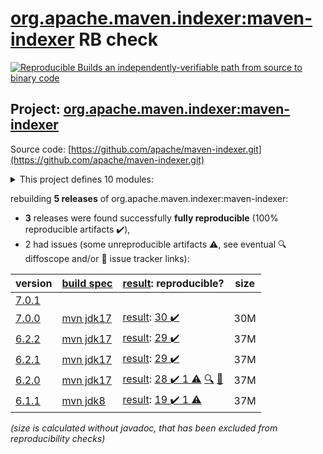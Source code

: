 [org.apache.maven.indexer:maven-indexer](https://central.sonatype.com/artifact/org.apache.maven.indexer/maven-indexer/versions) RB check
=======

[![Reproducible Builds](https://reproducible-builds.org/images/logos/rb.svg) an independently-verifiable path from source to binary code](https://reproducible-builds.org/)

## Project: [org.apache.maven.indexer:maven-indexer](https://central.sonatype.com/artifact/org.apache.maven.indexer/maven-indexer/versions)

Source code: [https://github.com/apache/maven-indexer.git](https://github.com/apache/maven-indexer.git)

<details><summary>This project defines 10 modules:</summary>

* [org.apache.maven.indexer:indexer-cli](https://search.maven.org/artifact/org.apache.maven.indexer/indexer-cli/)
* [org.apache.maven.indexer:indexer-core](https://search.maven.org/artifact/org.apache.maven.indexer/indexer-core/)
* [org.apache.maven.indexer:indexer-examples-basic](https://search.maven.org/artifact/org.apache.maven.indexer/indexer-examples-basic/)
* [org.apache.maven.indexer:indexer-examples-spring](https://search.maven.org/artifact/org.apache.maven.indexer/indexer-examples-spring/)
* [org.apache.maven.indexer:indexer-reader](https://search.maven.org/artifact/org.apache.maven.indexer/indexer-reader/)
* [org.apache.maven.indexer:maven-indexer](https://search.maven.org/artifact/org.apache.maven.indexer/maven-indexer/)
* [org.apache.maven.indexer:maven-indexer-examples](https://search.maven.org/artifact/org.apache.maven.indexer/maven-indexer-examples/)
* [org.apache.maven.indexer:search-api](https://search.maven.org/artifact/org.apache.maven.indexer/search-api/)
* [org.apache.maven.indexer:search-backend-indexer](https://search.maven.org/artifact/org.apache.maven.indexer/search-backend-indexer/)
* [org.apache.maven.indexer:search-backend-smo](https://search.maven.org/artifact/org.apache.maven.indexer/search-backend-smo/)
</details>

rebuilding **5 releases** of org.apache.maven.indexer:maven-indexer:
- **3** releases were found successfully **fully reproducible** (100% reproducible artifacts :heavy_check_mark:),
- 2 had issues (some unreproducible artifacts :warning:, see eventual :mag: diffoscope and/or :memo: issue tracker links):

| version | [build spec](/BUILDSPEC.md) | [result](https://reproducible-builds.org/docs/jvm/): reproducible? | size |
| -- | --------- | ------ | -- |
| [7.0.1](https://search.maven.org/artifact/org.apache.maven.indexer/maven-indexer/7.0.1/pom) | | | |
| [7.0.0](https://search.maven.org/artifact/org.apache.maven.indexer/maven-indexer/7.0.0/pom) | [mvn jdk17](maven-indexer-7.0.0.buildspec) | [result](maven-indexer-7.0.0.buildinfo): [30 :heavy_check_mark: ](maven-indexer-7.0.0.buildcompare) | 30M |
| [6.2.2](https://search.maven.org/artifact/org.apache.maven.indexer/maven-indexer/6.2.2/pom) | [mvn jdk17](maven-indexer-6.2.2.buildspec) | [result](maven-indexer-6.2.2.buildinfo): [29 :heavy_check_mark: ](maven-indexer-6.2.2.buildcompare) | 37M |
| [6.2.1](https://search.maven.org/artifact/org.apache.maven.indexer/maven-indexer/6.2.1/pom) | [mvn jdk17](maven-indexer-6.2.1.buildspec) | [result](maven-indexer-6.2.1.buildinfo): [29 :heavy_check_mark: ](maven-indexer-6.2.1.buildcompare) | 37M |
| [6.2.0](https://search.maven.org/artifact/org.apache.maven.indexer/maven-indexer/6.2.0/pom) | [mvn jdk17](maven-indexer-6.2.0.buildspec) | [result](maven-indexer-6.2.0.buildinfo): [28 :heavy_check_mark:  1 :warning:](maven-indexer-6.2.0.buildcompare) [:mag:](maven-indexer-6.2.0.diffoscope) [:memo:](https://issues.apache.org/jira/browse/MINDEXER-156) | 37M |
| [6.1.1](https://search.maven.org/artifact/org.apache.maven.indexer/maven-indexer/6.1.1/pom) | [mvn jdk8](maven-indexer-6.1.1.buildspec) | [result](maven-indexer-6.1.1.buildinfo): [19 :heavy_check_mark:  1 :warning:](maven-indexer-6.1.1.buildcompare) | 37M |

<i>(size is calculated without javadoc, that has been excluded from reproducibility checks)</i>
